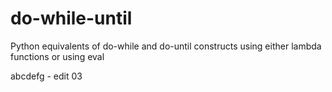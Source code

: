 # do-while-until

Python equivalents of do-while and do-until constructs
using either lambda functions
or using eval

abcdefg - edit 03

